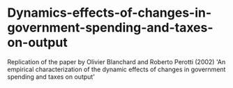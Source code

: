 # Dynamics-effects-of-changes-in-government-spending-and-taxes-on-output
 Replication of the paper by Olivier Blanchard and Roberto Perotti (2002) 'An empirical characterization of the dynamic effects of changes in government spending and taxes on output'
